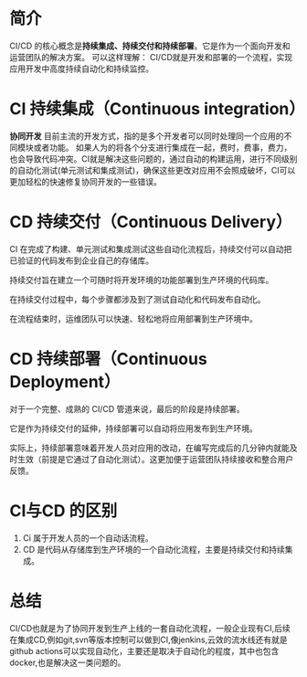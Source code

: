 # 简介
CI/CD 的核心概念是**持续集成、持续交付和持续部署**。它是作为一个面向开发和运营团队的解决方案。
可以这样理解：
CI/CD就是开发和部署的一个流程，实现应用开发中高度持续自动化和持续监控。

# CI 持续集成（Continuous integration）
**协同开发**
目前主流的开发方式，指的是多个开发者可以同时处理同一个应用的不同模块或者功能。
如果人为的将各个分支进行集成在一起，费时，费事，费力，也会导致代码冲突。CI就是解决这些问题的，通过自动的构建运用，进行不同级别的自动化测试(单元测试和集成测试)，确保这些更改对应用不会照成破坏，CI可以更加轻松的快速修复协同开发的一些错误。

# CD 持续交付（Continuous Delivery）
CI 在完成了构建、单元测试和集成测试这些自动化流程后，持续交付可以自动把已验证的代码发布到企业自己的存储库。

持续交付旨在建立一个可随时将开发环境的功能部署到生产环境的代码库。

在持续交付过程中，每个步骤都涉及到了测试自动化和代码发布自动化。

在流程结束时，运维团队可以快速、轻松地将应用部署到生产环境中。

# CD 持续部署（Continuous Deployment）
对于一个完整、成熟的 CI/CD 管道来说，最后的阶段是持续部署。

它是作为持续交付的延伸，持续部署可以自动将应用发布到生产环境。

实际上，持续部署意味着开发人员对应用的改动，在编写完成后的几分钟内就能及时生效（前提是它通过了自动化测试）。这更加便于运营团队持续接收和整合用户反馈。

# CI与CD 的区别
1. Ci 属于开发人员的一个自动话流程。
2. CD 是代码从存储库到生产环境的一个自动化流程，主要是持续交付和持续集成。

# 总结
CI/CD也就是为了协同开发到生产上线的一套自动化流程，一般企业现有CI,后续在集成CD,例如git,svn等版本控制可以做到CI,像jenkins,云效的流水线还有就是github actions可以实现自动化，主要还是取决于自动化的程度，其中也包含docker,也是解决这一类问题的。